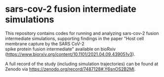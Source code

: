 # sars-cov-2 fusion intermediate simulations

This repository contains codes for running and analyzing sars-cov-2 fusion intermediate simulations, supporting findings in the paper "Host cell membrane capture by the SARS CoV-2  
spike protein fusion intermediate" available on bioRxiv (https://www.biorxiv.org/content/10.1101/2021.04.09.439051v3). 

A full record of the study (including simulation trajectories) can be found at Zenodo via https://zenodo.org/record/7487128#.Y6snOS2B2MI.


